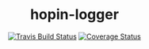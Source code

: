 <h1  align="center">hopin-logger</h1>

<p align="center">
  <a href="https://travis-ci.org/gauntface/hopin-logger"><img src="https://travis-ci.org/gauntface/hopin-logger.svg?branch=master" alt="Travis Build Status" /></a>
  <a href="https://coveralls.io/github/gauntface/hopin-logger?branch=master"><img src="https://coveralls.io/repos/github/gauntface/hopin-logger/badge.svg?branch=master" alt="Coverage Status" /></a>
</p>
